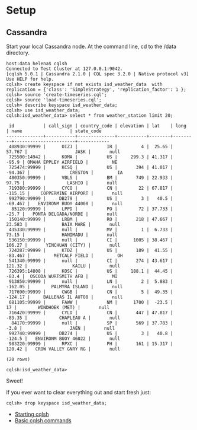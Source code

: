 # Setup

## Cassandra

Start your local Cassandra node. At the command line, cd to the /data directory.

    host:data helena$ cqlsh
    Connected to Test Cluster at 127.0.0.1:9042. 
    [cqlsh 5.0.1 | Cassandra 2.1.0 | CQL spec 3.2.0 | Native protocol v3]
    Use HELP for help.
    cqlsh> create keyspace if not exists isd_weather_data  with replication = {'class': 'SimpleStrategy', 'replication_factor': 1 };
    cqlsh> source 'create-timeseries.cql';
    cqlsh> source 'load-timeseries.cql';
    cqlsh> describe keyspace isd_weather_data;
    cqlsh> use isd_weather_data;
    cqlsh:isd_weather_data> select * from weather_station limit 20;
    
     id           | call_sign | country_code | elevation | lat    | long    | name                  | state_code
    --------------+-----------+--------------+-----------+--------+---------+-----------------------+------------
     408930:99999 |      OIZJ |           IR |         4 |  25.65 |  57.767 |                  JASK |       null
     725500:14942 |      KOMA |           US |     299.3 | 41.317 |   -95.9 | OMAHA EPPLEY AIRFIELD |         NE
     725474:99999 |      KCSQ |           US |       394 | 41.017 | -94.367 |               CRESTON |         IA
     480350:99999 |      VBLS |           BM |       749 | 22.933 |   97.75 |                LASHIO |       null
     719380:99999 |      CYCO |           CN |        22 | 67.817 | -115.15 |    COPPERMINE AIRPORT |       null
     992790:99999 |     DB279 |           US |         3 |   40.5 | -69.467 |   ENVIRONM BUOY 44008 |       null
      85120:99999 |      LPPD |           PO |        72 | 37.733 |   -25.7 |   PONTA DELGADA/NORDE |       null
     150140:99999 |      LRBM |           RO |       218 | 47.667 |  23.583 |             BAIA MARE |       null
     435330:99999 |      null |           MV |         1 |  6.733 |   73.15 |              HANIMADU |       null
     536150:99999 |      null |           CI |      1005 | 38.467 |  106.27 |       YINCHUAN (CITY) |       null
     724287:99999 |      KTDZ |           US |       189 |  41.55 | -83.467 |         METCALF FIELD |         OH
     541340:99999 |      null |           CI |       274 | 43.617 |  121.32 |                 KAILU |       null
     726395:14808 |      KOSC |           US |     188.1 |  44.45 |   -83.4 |  OSCODA WURTSMITH AFB |         MI
     913850:99999 |      null |           LN |         2 |  5.883 | -162.05 |        PALMYRA ISLAND |       null
     717690:99999 |      CWGB |           CN |         5 |  49.35 | -124.17 |     BALLENAS IL AUTO8 |       null
     681105:99999 |      FAWW |           NM |      1700 |  -23.5 |      17 |        WINDHOEK (MET) |       null
     716420:99999 |      CYLD |           CN |       447 | 47.817 |  -83.35 |            CHAPLEAU A |       null
      84170:99999 |      null |           SP |       569 | 37.783 |    -3.8 |                  JAEN |       null
     992740:99999 |     DB274 |           US |         3 |   40.8 |  -124.5 |   ENVIRONM BUOY 46022 |       null
     983220:99999 |      RPXC |           PH |       161 | 15.317 |  120.42 |   CROW VALLEY GNRY RG |       null
    
    (20 rows)
    
    cqlsh:isd_weather_data> 

Sweet!     
   
If you ever want to clear everything out and start fresh just:

    cqlsh> drop keyspace isd_weather_data;
    
    
* [Starting cqlsh](http://www.datastax.com/documentation/cql/3.1/cql/cql_using/useStartingCqlshTOC.html)
* [Basic cqlsh commands](http://www.datastax.com/documentation/cql/3.1/cql/cql_reference/cqlshCommandsTOC.html)